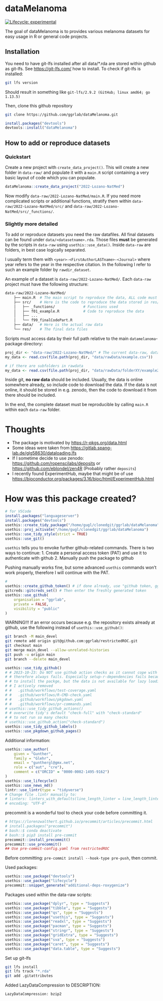 
<!-- README.md is generated from README.Rmd. Please edit that file -->

# dataMelanoma

<!-- badges: start -->

[![Lifecycle:
experimental](https://img.shields.io/badge/lifecycle-experimental-orange.svg)](https://lifecycle.r-lib.org/articles/stages.html#experimental)
<!-- [![CRAN status](https://www.r-pkg.org/badges/version/dataMelanoma)](https://CRAN.R-project.org/package=dataMelanoma) -->
<!-- [![R-CMD-check](https://github.com/ggrlab/dataMelanoma/actions/workflows/R-CMD-check.yaml/badge.svg)](https://github.com/ggrlab/dataMelanoma/actions/workflows/R-CMD-check.yaml) -->
<!-- [![Codecov test coverage](https://codecov.io/gh/ggrlab/dataMelanoma/branch/master/graph/badge.svg)](https://app.codecov.io/gh/ggrlab/dataMelanoma?branch=master) -->
<!-- badges: end -->

The goal of dataMelanoma is to provides various melanoma datasets for
easy usage in R or general code projects.

## Installation

You need to have git-lfs installed after all data/\*.rda are stored
within github as git-lfs. See <https://git-lfs.com/> how to install. To
check if git-lfs is installed:

``` bash
git lfs version
```

Should result in something like `git-lfs/2.9.2 (GitHub; linux amd64;
go 1.13.5)`

Then, clone this github repository

``` bash
git clone https://github.com/ggrlab/dataMelanoma.git
```

``` r
install.packages("devtools")
devtools::install("dataMelanoma")
```

## How to add or reproduce datasets

### Quickstart

Create a new project with `create_data_project()`. This will create a
new folder in `data-raw/` and populate it with a `main.R` script
containing a very basic layout of code which you can populate.

``` r
dataMelanoma::create_data_project("2022-Lozano-NatMed")
```

Now modify `data-raw/2022-Lozano-NatMed/main.R`. If you need more
complicated scripts or additional functions, stratify them within
`data-raw/2022-Lozano-NatMed/src/` and
`data-raw/2022-Lozano-NatMed/src/_functions/`.

### Slightly more detailed

To add or reproduce datasets you need the raw datafiles. All final
datasets can be found under `data/<datasetname>.rda`. Those files
**must** be generated by the scripts in `data-raw` using
`usethis::use_data()`. Inside `data-raw` are folders, in best case
logically separated.

I usually term them with `<year>-<FirstAuthorLASTname>-<Journal>` where
year refers to the year in the respective citation. In the following I
refer to such an example folder by `rawdir_dataset`.

An example of a dataset is `data-raw/2022-Lozano-NatMed/`. Each
`data-raw` project must have the following structure:

``` bash
data-raw/2022-Lozano-NatMed/
    ├── main.R  # The main script to reproduce the data, ALL code must be called from here
    ├── src/    # Here is the code to reproduce the data stored in res/
    │   ├── _functions/             # Functions used 
    │   ├── f01_example.R           # Code to reproduce the data
    │   ├── ...                         
    │   └── f99_finalCodePart.R
    ├── data/   # Here is the actual raw data
    └── res/    # The final data files
```

Scripts must access data by their full path relative to the main
`datamelanoma`-package directory:

``` r
proj_dir <- "data-raw/2022-Lozano-NatMed/" # The current data-raw, dataset folder
my_data <- read.csv(file.path(proj_dir, "data/rawData/example.csv"))

# if there are subfolders in rawdata
my_data <- read.csv(file.path(proj_dir, "data/rawData/folderXY/example2.csv"))
```

Inside git, **no raw data** should be included. Usually, the data is
online somewhere already, so include code to download the data. If the
data is not online, it should be stored in e.g. zenodo, then the code to
download it from there should be included.

In the end, the complete dataset must be reproducible by calling
`main.R` within each `data-raw` folder.

# Thoughts

  - The package is motivated by <https://r-pkgs.org/data.html>
  - Some ideas were taken from
    <https://gitlab.spang-lab.de/glg58630/dataloading.lfs>
  - If I sometime decide to use zenodo:
    <https://github.com/ropenscilabs/deposits> or
    <https://github.com/eblondel/zen4R> (Probably rather `deposits`)
  - I recently found ExperimentHub, maybe that might be of use
    <https://bioconductor.org/packages/3.16/bioc/html/ExperimentHub.html>

# How was this package created?

``` r
# for VSCode
install.packages("languageserver")
install.packages("devtools")
usethis::create_tidy_package("/home/gugl/clonedgit/ggrlab/dataMelanoma")
usethis::proj_activate("/home/gugl/clonedgit/ggrlab/dataMelanoma")
usethis::use_tidy_style(strict = TRUE)
usethis::use_git()
```

`usethis` tells you to envoke further github-related commands. There is
two ways to continue: 1. Create a personal access token (PAT) and use it
to authenticate with github 2. Manually push the package to github

Pushing manually works fine, but some advanced `usethis` commands won’t
work properly, therefore I will continue with the PAT.

``` r
#
usethis::create_github_token() # if done already, use "github token, ggrlab, PAT" password
gitcreds::gitcreds_set() # Then enter the freshly generated token
usethis::use_github(
    organisation = "ggrlab",
    private = FALSE,
    visibility = "public"
)
```

WARNING\!\!\! If an error occurs because e.g. the repository exists
already at github, use the following instead of `usethis::use_github()`:

``` bash
git branch -M main_devel
git remote add origin git@github.com:ggrlab/restrictedROC.git
git checkout main
git merge main_devel --allow-unrelated-histories
git push -u origin main
git branch --delete main_devel
```

``` r
usethis::use_tidy_github()
# # 2023-10-23: Do NOT use github action checks as it cannot cope with git lfs,
# # therefore always fails. Especially setup-r-dependencies fails because it tries
# # to install the packge, but the data is not available for lazy loading.
# # I actively removed
# #   .github/workflows/test-coverage.yaml
# #   .github/workflows/R-CMD-check.yaml
# #   .github/workflows/pkgdown.yaml
# #   .github/workflows/pr-commands.yaml
# usethis::use_tidy_github_actions()
# # overwrite tidy's default "check-full" with "check-standard"
# # to not run so many checks
# usethis::use_github_action("check-standard")
usethis::use_tidy_github_labels()
usethis::use_pkgdown_github_pages()
```

Additional information:

``` r
usethis::use_author(
    given = "Gunther",
    family = "Glehr",
    email = "gunthergl@gmx.net",
    role = c("aut", "cre"),
    comment = c("ORCID" = "0000-0002-1495-9162")
)
usethis::use_lifecycle()
usethis::use_news_md()
lintr::use_lintr(type = "tidyverse")
# Change file .lintr manually to:
# linters: linters_with_defaults(line_length_linter = line_length_linter(120),indentation_linter = indentation_linter(4)) # see vignette("lintr")
# encoding: "UTF-8"
```

precommit is a wonderful tool to check your code before committing it.

``` r
# https://lorenzwalthert.github.io/precommit/articles/precommit.html
# install.packages("precommit")
# bash::$ conda deactivate
# bash::$ pip3 install pre-commit
precommit::install_precommit()
precommit::use_precommit()
## Use pre-commit-config.yaml from restrictedROC
```

Before committing: `pre-commit install --hook-type pre-push`, then
commit.

Used packages:

``` r
usethis::use_package("devtools")
usethis::use_package("lifecycle")
precommit::snippet_generate("additional-deps-roxygenize")
```

Packages used within the data-raw scripts:

``` r
usethis::use_package("dplyr", type = "Suggests")
usethis::use_package("tibble", type = "Suggests")
usethis::use_package("qs", type = "Suggests")
usethis::use_package("usethis", type = "Suggests")
usethis::use_package("readxl", type = "Suggests")
usethis::use_package("pacman", type = "Suggests")
usethis::use_package("stringr", type = "Suggests")
usethis::use_package("gridExtra", type = "Suggests")
usethis::use_package("sva", type = "Suggests")
usethis::use_package("caret", type = "Suggests")
usethis::use_package("data.table", type = "Suggests")
```

Set up git-lfs

``` bash
git lfs install
git lfs track "*.rda"
git add .gitattributes
```

Added LazyDataCompression to DESCRIPTION:

    LazyDataCompression: bzip2
